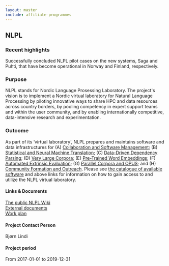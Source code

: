 ```yaml
---
layout: master
include: affiliate-programmes
---
```


## NLPL

### Recent highlights
Successfully concluded NLPL pilot cases on the new systems, Saga and Puhti, that have become operational in Norway and Finland, respectively.

### Purpose
NLPL stands for Nordic Language Prosessing Laboratory. The project's vision is to implement a Nordic virtual laboratory for Natural Language Processing by piloting innovative ways to share HPC and data resources across country borders, by pooling competency in expert support teams and within the user community, and by enabling internationally competitive, data-intensive research and experimentation.
 
### Outcome
As part of its ‘virtual laboratory’, NLPL prepares and maintains software and data infrastructures for (A) [Collaboration and Software Management](http://wiki.nlpl.eu/index.php/Infrastructure/home); (B) [Statistical and Neural Machine Translation](http://wiki.nlpl.eu/index.php/Translation/home); (C) [Data-Driven Dependency Parsing](http://wiki.nlpl.eu/index.php/Parsing/home); (D) [Very Large Corpora](http://wiki.nlpl.eu/index.php/Corpora/home); (E) [Pre-Trained Word Embeddings](http://wiki.nlpl.eu/index.php/Vectors/home); (F) [Automated Extrinsic Evaluation](http://wiki.nlpl.eu/index.php/Evaluation/home); (G) [Parallel Corpora and OPUS](http://wiki.nlpl.eu/index.php/Corpora/OPUS); and (H) [Community Formation and Outreach](http://wiki.nlpl.eu/index.php/Community/home). Please see [the catalogue of available software](http://wiki.nlpl.eu/index.php/Infrastructure/software/catalogue) and above links for information on how to gain access to and utilize the NLPL virtual laboratory.
 
#### Links & Documents
[The public NLPL Wiki](http://wiki.nlpl.eu/index.php/Home) <br/>
[External documents](https://wiki.neic.no/wiki/Nordic_language_processing_laboratory) <br/>
[Work plan](https://wiki.neic.no/w/ext/img_auth.php/a/a9/20161220_NeIC_NLPL_workplan_approved.pdf)

#### Project Contact Person
Bjørn Lindi

#### Project period
From 2017-01-01 to 2019-12-31
                     

